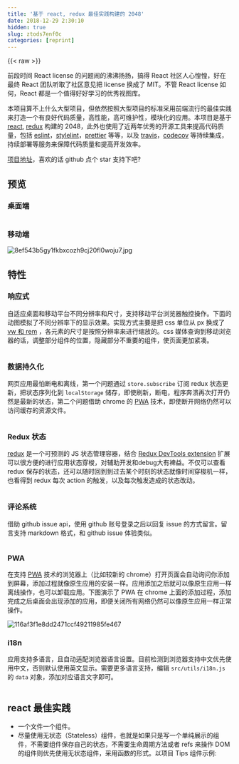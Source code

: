 ```yaml
---
title: '基于 react, redux 最佳实践构建的 2048' 
date: 2018-12-29 2:30:10
hidden: true
slug: ztods7enf0c
categories: [reprint]
---
```


{{< raw >}}

                    
<p>前段时间 React license 的问题闹的沸沸扬扬，搞得 React 社区人心惶惶，好在最终 React 团队听取了社区意见把 license 换成了 MIT。不管 React license 如何，React 都是一个值得好好学习的优秀视图库。</p>
<p>本项目算不上什么大型项目，但依然按照大型项目的标准采用前端流行的最佳实践来打造一个有良好代码质量，高性能，高可维护性，模块化的应用。本项目是基于 <a href="https://github.com/facebook/react" rel="nofollow noreferrer" target="_blank">react</a>, <a href="https://github.com/reactjs/redux" rel="nofollow noreferrer" target="_blank">redux</a> 构建的 2048，此外也使用了近两年优秀的开源工具来提高代码质量，包括 <a href="https://github.com/eslint/eslint" rel="nofollow noreferrer" target="_blank">eslint</a>，<a href="https://github.com/stylelint/stylelint" rel="nofollow noreferrer" target="_blank">stylelint</a>，<a href="https://github.com/prettier/prettier" rel="nofollow noreferrer" target="_blank">prettier</a> 等等，以及 <a href="https://travis-ci.org" rel="nofollow noreferrer" target="_blank">travis</a>，<a href="https://codecov.io" rel="nofollow noreferrer" target="_blank">codecov</a> 等持续集成，持续部署等服务来保障代码质量和提高开发效率。</p>
<p><a href="https://github.com/devrsi0n/React-2048-game" rel="nofollow noreferrer" target="_blank">项目地址</a>，喜欢的话 github 点个 star 支持下吧?</p>
<h2 id="articleHeader0">预览</h2>
<h3 id="articleHeader1">桌面端</h3>
<p><span class="img-wrap"><img data-src="/img/remote/1460000011522875?w=2048&amp;h=1186" src="https://static.alili.tech/img/remote/1460000011522875?w=2048&amp;h=1186" alt="" title="" style="cursor: pointer; display: inline;"></span></p>
<h3 id="articleHeader2">移动端</h3>
<p><span class="img-wrap"><img data-src="/img/bVWvHg?w=561&amp;h=1176" src="https://static.alili.tech/img/bVWvHg?w=561&amp;h=1176" alt="8ef543b5gy1fkbxcozh9cj20fl0woju7.jpg" title="8ef543b5gy1fkbxcozh9cj20fl0woju7.jpg" style="cursor: pointer; display: inline;"></span></p>
<h2 id="articleHeader3">特性</h2>
<h3 id="articleHeader4">响应式</h3>
<p>自适应桌面和移动平台不同分辨率和尺寸，支持移动平台浏览器触控操作。下面的动图模拟了不同分辨率下的显示效果。实现方式主要是把 css 单位从 px 换成了 <a href="https://github.com/simaQ/cssfun/issues/1" rel="nofollow noreferrer" target="_blank">vw 和 rem</a> ，各元素的尺寸是按照分辨率来进行缩放的。css 媒体查询到移动浏览器的话，调整部分组件的位置，隐藏部分不重要的组件，使页面更加紧凑。</p>
<p><span class="img-wrap"><img data-src="/img/remote/1460000011522876?w=1359&amp;h=644" src="https://static.alili.tech/img/remote/1460000011522876?w=1359&amp;h=644" alt="" title="" style="cursor: pointer;"></span></p>
<h3 id="articleHeader5">数据持久化</h3>
<p>网页应用最怕断电和离线，第一个问题通过 <code>store.subscribe</code> 订阅 redux 状态更新，把状态序列化到 <code>localStorage</code> 储存，即使刷新，断电，程序奔溃再次打开仍然是最新的状态，第二个问题借助 chrome 的 <a href="https://zhuanlan.zhihu.com/p/25167289" rel="nofollow noreferrer" target="_blank">PWA</a> 技术，即使断开网络仍然可以访问缓存的资源文件。</p>
<p><span class="img-wrap"><img data-src="/img/remote/1460000011522877?w=938&amp;h=626" src="https://static.alili.tech/img/remote/1460000011522877?w=938&amp;h=626" alt="" title="" style="cursor: pointer;"></span></p>
<h3 id="articleHeader6">Redux 状态</h3>
<p><a href="https://github.com/reactjs/redux" rel="nofollow noreferrer" target="_blank">redux</a> 是一个可预测的 JS 状态管理容器，结合 <a href="https://github.com/zalmoxisus/redux-devtools-extension" rel="nofollow noreferrer" target="_blank">Redux DevTools extension</a> 扩展可以很方便的进行应用状态穿梭，对辅助开发和debug大有裨益。不仅可以查看 redux 保存的状态，还可以随时回到到过去某个时刻的状态就像时间穿梭机一样，也看得到 redux 每次 action 的触发，以及每次触发造成的状态改动。</p>
<p><span class="img-wrap"><img data-src="/img/remote/1460000011522878?w=1350&amp;h=626" src="https://static.alili.tech/img/remote/1460000011522878?w=1350&amp;h=626" alt="" title="" style="cursor: pointer; display: inline;"></span></p>
<h3 id="articleHeader7">评论系统</h3>
<p>借助 github issue api，使用 github 账号登录之后以回复 issue 的方式留言。留言支持 markdown 格式，和 github issue 体验类似。</p>
<p><span class="img-wrap"><img data-src="/img/remote/1460000011522879?w=1083&amp;h=649" src="https://static.alili.tech/img/remote/1460000011522879?w=1083&amp;h=649" alt="" title="" style="cursor: pointer;"></span></p>
<h3 id="articleHeader8">PWA</h3>
<p>在支持 <a href="https://zhuanlan.zhihu.com/p/25167289" rel="nofollow noreferrer" target="_blank">PWA</a> 技术的浏览器上（比如较新的 chrome）打开页面会自动询问你添加到屏幕，添加过程就像原生应用的安装一样。应用添加之后就可以像原生应用一样离线操作，也可以卸载应用。下图演示了 PWA 在 chrome 上面的添加过程，添加完成之后桌面会出现添加的应用，即便关闭所有网络仍然可以像原生应用一样正常操作。</p>
<p><span class="img-wrap"><img data-src="/img/bVWvIe?w=720&amp;h=1280" src="https://static.alili.tech/img/bVWvIe?w=720&amp;h=1280" alt="116af3f1e8dd2471ccf49211985fe467" title="116af3f1e8dd2471ccf49211985fe467" style="cursor: pointer;"></span></p>
<h3 id="articleHeader9">i18n</h3>
<p>应用支持多语言，且自动适配浏览器语言设置。目前检测到浏览器支持中文优先使用中文，否则默认使用英文显示。需要更多语言支持，编辑 <code>src/utils/i18n.js</code> 的  <code>data</code> 对象，添加对应语言文字即可。</p>
<p><span class="img-wrap"><img data-src="/img/remote/1460000011522880?w=2048&amp;h=1335" src="https://static.alili.tech/img/remote/1460000011522880?w=2048&amp;h=1335" alt="" title="" style="cursor: pointer; display: inline;"></span></p>
<h2 id="articleHeader10">react 最佳实践</h2>
<ul>
<li>一个文件一个组件。</li>
<li>尽量使用无状态（Stateless）组件，也就是如果只是写一个单纯展示的组件，不需要组件保存自己的状态，不需要生命周期方法或者 refs 来操作 DOM 的组件则优先使用无状态组件，采用函数的形式。以项目 Tips 组件示例:</li>
</ul>
<div class="widget-codetool" style="display:none;">
      <div class="widget-codetool--inner">
      <span class="selectCode code-tool" data-toggle="tooltip" data-placement="top" title="" data-original-title="全选"></span>
      <span type="button" class="copyCode code-tool" data-toggle="tooltip" data-placement="top" data-clipboard-text="    import React from &quot;react&quot;;
    import PropTypes from &quot;prop-types&quot;;
    import styles from &quot;./tips.scss&quot;;
    
    export default function Tips({ title, content }) {
      return (
        <div className={styles.tips}>
          <p className={styles.title}>{title}</p>
          <p className={styles.content}>{content}</p>
        </div>
      );
    }
    
    Tips.propTypes = {
      title: PropTypes.string.isRequired,
      content: PropTypes.string.isRequired
    };" title="" data-original-title="复制"></span>
      <span type="button" class="saveToNote code-tool" data-toggle="tooltip" data-placement="top" title="" data-original-title="放进笔记"></span>
      </div>
      </div><pre class="javascript hljs"><code class="js">    <span class="hljs-keyword">import</span> React <span class="hljs-keyword">from</span> <span class="hljs-string">"react"</span>;
    <span class="hljs-keyword">import</span> PropTypes <span class="hljs-keyword">from</span> <span class="hljs-string">"prop-types"</span>;
    <span class="hljs-keyword">import</span> styles <span class="hljs-keyword">from</span> <span class="hljs-string">"./tips.scss"</span>;
    
    <span class="hljs-keyword">export</span> <span class="hljs-keyword">default</span> <span class="hljs-function"><span class="hljs-keyword">function</span> <span class="hljs-title">Tips</span>(<span class="hljs-params">{ title, content }</span>) </span>{
      <span class="hljs-keyword">return</span> (
        <span class="xml"><span class="hljs-tag">&lt;<span class="hljs-name">div</span> <span class="hljs-attr">className</span>=<span class="hljs-string">{styles.tips}</span>&gt;</span>
          <span class="hljs-tag">&lt;<span class="hljs-name">p</span> <span class="hljs-attr">className</span>=<span class="hljs-string">{styles.title}</span>&gt;</span>{title}<span class="hljs-tag">&lt;/<span class="hljs-name">p</span>&gt;</span>
          <span class="hljs-tag">&lt;<span class="hljs-name">p</span> <span class="hljs-attr">className</span>=<span class="hljs-string">{styles.content}</span>&gt;</span>{content}<span class="hljs-tag">&lt;/<span class="hljs-name">p</span>&gt;</span>
        <span class="hljs-tag">&lt;/<span class="hljs-name">div</span>&gt;</span></span>
      );
    }
    
    Tips.propTypes = {
      <span class="hljs-attr">title</span>: PropTypes.string.isRequired,
      <span class="hljs-attr">content</span>: PropTypes.string.isRequired
    };</code></pre>
<ul><li>和上面相反，如果你需要组件生命周期方法优化组件性能（典型应用，重写 <code>shouldComponentUpdate</code> 方法），需要组件保存自己的状态，或者用 refs 操作 DOM，你就需要一个有状态组件，采用 es6 class 继承 React.Component 的写法。组件示例：</li></ul>
<div class="widget-codetool" style="display:none;">
      <div class="widget-codetool--inner">
      <span class="selectCode code-tool" data-toggle="tooltip" data-placement="top" title="" data-original-title="全选"></span>
      <span type="button" class="copyCode code-tool" data-toggle="tooltip" data-placement="top" data-clipboard-text="    import React from &quot;react&quot;;
    import PropTypes from &quot;prop-types&quot;;
    import classnames from &quot;classnames&quot;;
    import styles from &quot;./cell.scss&quot;;
    import { isObjEqual } from &quot;../../utils/helpers&quot;;
    
    export default class Cell extends React.Component {
      static propTypes = {
        value: PropTypes.number.isRequired
      };
    
      shouldComponentUpdate(nextProps, nextState) {
        return (
          !isObjEqual(nextProps, this.props) || !isObjEqual(nextState, this.state)
        );
      }
    
      render() {
        const { props: { value } } = this;
    
        const color = `color-${value}`;
        return (
          <td>
            <div
              className={classnames([styles.cell, { [styles[color]]: !!value }])}
            >
              <div className={styles.number}>{value || null}</div>
            </div>
          </td>
        );
      }
    }" title="" data-original-title="复制"></span>
      <span type="button" class="saveToNote code-tool" data-toggle="tooltip" data-placement="top" title="" data-original-title="放进笔记"></span>
      </div>
      </div><pre class="javascript hljs"><code class="js">    <span class="hljs-keyword">import</span> React <span class="hljs-keyword">from</span> <span class="hljs-string">"react"</span>;
    <span class="hljs-keyword">import</span> PropTypes <span class="hljs-keyword">from</span> <span class="hljs-string">"prop-types"</span>;
    <span class="hljs-keyword">import</span> classnames <span class="hljs-keyword">from</span> <span class="hljs-string">"classnames"</span>;
    <span class="hljs-keyword">import</span> styles <span class="hljs-keyword">from</span> <span class="hljs-string">"./cell.scss"</span>;
    <span class="hljs-keyword">import</span> { isObjEqual } <span class="hljs-keyword">from</span> <span class="hljs-string">"../../utils/helpers"</span>;
    
    <span class="hljs-keyword">export</span> <span class="hljs-keyword">default</span> <span class="hljs-class"><span class="hljs-keyword">class</span> <span class="hljs-title">Cell</span> <span class="hljs-keyword">extends</span> <span class="hljs-title">React</span>.<span class="hljs-title">Component</span> </span>{
      <span class="hljs-keyword">static</span> propTypes = {
        <span class="hljs-attr">value</span>: PropTypes.number.isRequired
      };
    
      shouldComponentUpdate(nextProps, nextState) {
        <span class="hljs-keyword">return</span> (
          !isObjEqual(nextProps, <span class="hljs-keyword">this</span>.props) || !isObjEqual(nextState, <span class="hljs-keyword">this</span>.state)
        );
      }
    
      render() {
        <span class="hljs-keyword">const</span> { <span class="hljs-attr">props</span>: { value } } = <span class="hljs-keyword">this</span>;
    
        <span class="hljs-keyword">const</span> color = <span class="hljs-string">`color-<span class="hljs-subst">${value}</span>`</span>;
        <span class="hljs-keyword">return</span> (
          <span class="xml"><span class="hljs-tag">&lt;<span class="hljs-name">td</span>&gt;</span>
            <span class="hljs-tag">&lt;<span class="hljs-name">div</span>
              <span class="hljs-attr">className</span>=<span class="hljs-string">{classnames([styles.cell,</span> { [<span class="hljs-attr">styles</span>[<span class="hljs-attr">color</span>]]<span class="hljs-attr">:</span> !!<span class="hljs-attr">value</span> }])}
            &gt;</span>
              <span class="hljs-tag">&lt;<span class="hljs-name">div</span> <span class="hljs-attr">className</span>=<span class="hljs-string">{styles.number}</span>&gt;</span>{value || null}<span class="hljs-tag">&lt;/<span class="hljs-name">div</span>&gt;</span>
            <span class="hljs-tag">&lt;/<span class="hljs-name">div</span>&gt;</span>
          <span class="hljs-tag">&lt;/<span class="hljs-name">td</span>&gt;</span></span>
        );
      }
    }</code></pre>
<ul><li>事件绑定 this 方法。在构造函数里面绑定一次 this 之后后面就可以正常使用。以 <a href="https://github.com/devrsi0n/React-2048-game/blob/e6812e8b89bb38109387e7f6495fcd5d70c11f26/src/containers/ControlPanel/index.js" rel="nofollow noreferrer" target="_blank">ControlPanel</a> 组件部分代码示例：</li></ul>
<div class="widget-codetool" style="display:none;">
      <div class="widget-codetool--inner">
      <span class="selectCode code-tool" data-toggle="tooltip" data-placement="top" title="" data-original-title="全选"></span>
      <span type="button" class="copyCode code-tool" data-toggle="tooltip" data-placement="top" data-clipboard-text="constructor(...args) {
    super(...args);

    this.handleMoveUp = this.handleMoveUp.bind(this);
    this.handleMoveDown = this.handleMoveDown.bind(this);
    this.handleMoveLeft = this.handleMoveLeft.bind(this);
    this.handleMoveRight = this.handleMoveRight.bind(this);
    this.handleKeyUp = this.handleKeyUp.bind(this);
    this.handleSpeakerClick = this.handleSpeakerClick.bind(this);
    this.handleUndo = this.handleUndo.bind(this);
  }" title="" data-original-title="复制"></span>
      <span type="button" class="saveToNote code-tool" data-toggle="tooltip" data-placement="top" title="" data-original-title="放进笔记"></span>
      </div>
      </div><pre class="javascript hljs"><code class="js"><span class="hljs-keyword">constructor</span>(...args) {
    <span class="hljs-keyword">super</span>(...args);

    <span class="hljs-keyword">this</span>.handleMoveUp = <span class="hljs-keyword">this</span>.handleMoveUp.bind(<span class="hljs-keyword">this</span>);
    <span class="hljs-keyword">this</span>.handleMoveDown = <span class="hljs-keyword">this</span>.handleMoveDown.bind(<span class="hljs-keyword">this</span>);
    <span class="hljs-keyword">this</span>.handleMoveLeft = <span class="hljs-keyword">this</span>.handleMoveLeft.bind(<span class="hljs-keyword">this</span>);
    <span class="hljs-keyword">this</span>.handleMoveRight = <span class="hljs-keyword">this</span>.handleMoveRight.bind(<span class="hljs-keyword">this</span>);
    <span class="hljs-keyword">this</span>.handleKeyUp = <span class="hljs-keyword">this</span>.handleKeyUp.bind(<span class="hljs-keyword">this</span>);
    <span class="hljs-keyword">this</span>.handleSpeakerClick = <span class="hljs-keyword">this</span>.handleSpeakerClick.bind(<span class="hljs-keyword">this</span>);
    <span class="hljs-keyword">this</span>.handleUndo = <span class="hljs-keyword">this</span>.handleUndo.bind(<span class="hljs-keyword">this</span>);
  }</code></pre>
<ul><li>使用 <a href="https://reactjs.org/docs/typechecking-with-proptypes.html" rel="nofollow noreferrer" target="_blank">propTypes</a> 属性进行传入 prop 的校验。可以校验 prop 的类型和是否必需，非必需的 prop 还必需填写 defaultProps 默认值。以无状态组件 <a href="https://github.com/devrsi0n/React-2048-game/blob/e6812e8b89bb38109387e7f6495fcd5d70c11f26/src/components/Button/index.js" rel="nofollow noreferrer" target="_blank">Button</a> 的部分代码示例：</li></ul>
<div class="widget-codetool" style="display:none;">
      <div class="widget-codetool--inner">
      <span class="selectCode code-tool" data-toggle="tooltip" data-placement="top" title="" data-original-title="全选"></span>
      <span type="button" class="copyCode code-tool" data-toggle="tooltip" data-placement="top" data-clipboard-text="    Button.propTypes = {
      children: PropTypes.oneOfType([PropTypes.node]),
      onClick: PropTypes.func,
      size: PropTypes.oneOf([&quot;lg&quot;, &quot;md&quot;, &quot;sm&quot;, &quot;xs&quot;]),
      type: PropTypes.oneOf([
        &quot;default&quot;,
        &quot;primary&quot;,
        &quot;warn&quot;,
        &quot;danger&quot;,
        &quot;success&quot;,
        &quot;royal&quot;
      ]).isRequired
    };
    
    Button.defaultProps = {
      children: &quot;&quot;,
      onClick() {},
      size: &quot;md&quot;,
    };" title="" data-original-title="复制"></span>
      <span type="button" class="saveToNote code-tool" data-toggle="tooltip" data-placement="top" title="" data-original-title="放进笔记"></span>
      </div>
      </div><pre class="javascript hljs"><code class="js">    Button.propTypes = {
      <span class="hljs-attr">children</span>: PropTypes.oneOfType([PropTypes.node]),
      <span class="hljs-attr">onClick</span>: PropTypes.func,
      <span class="hljs-attr">size</span>: PropTypes.oneOf([<span class="hljs-string">"lg"</span>, <span class="hljs-string">"md"</span>, <span class="hljs-string">"sm"</span>, <span class="hljs-string">"xs"</span>]),
      <span class="hljs-attr">type</span>: PropTypes.oneOf([
        <span class="hljs-string">"default"</span>,
        <span class="hljs-string">"primary"</span>,
        <span class="hljs-string">"warn"</span>,
        <span class="hljs-string">"danger"</span>,
        <span class="hljs-string">"success"</span>,
        <span class="hljs-string">"royal"</span>
      ]).isRequired
    };
    
    Button.defaultProps = {
      <span class="hljs-attr">children</span>: <span class="hljs-string">""</span>,
      onClick() {},
      <span class="hljs-attr">size</span>: <span class="hljs-string">"md"</span>,
    };</code></pre>
<ul>
<li>使用 <a href="http://huziketang.com/books/react/lesson28" rel="nofollow noreferrer" target="_blank">HOC(Higher-Order Components)</a> 代替 mixin。mixin 官方已经不推荐使用了，redux 的 connect 方法就是 HOC 的应用。</li>
<li>为了提高应用性能，避免不必要的视图重绘，在需要的组件使用 <code>shouldComponentUpdate</code> 方法；以组件 <a href="https://github.com/devrsi0n/React-2048-game/blob/e6812e8b89bb38109387e7f6495fcd5d70c11f26/src/components/Row/index.js" rel="nofollow noreferrer" target="_blank">Row</a> 示例：</li>
</ul>
<div class="widget-codetool" style="display:none;">
      <div class="widget-codetool--inner">
      <span class="selectCode code-tool" data-toggle="tooltip" data-placement="top" title="" data-original-title="全选"></span>
      <span type="button" class="copyCode code-tool" data-toggle="tooltip" data-placement="top" data-clipboard-text="  // 如果该行没有格子需要刷新也没有组件自己的状态刷新，
  // 则该组件不执行 render 方法，
  // 避免每次别的行数据刷新也跟着重新渲染。
  shouldComponentUpdate(nextProps, nextState) {
    return (
      !isObjEqual(nextProps, this.props) || !isObjEqual(nextState, this.state)
    );
  }" title="" data-original-title="复制"></span>
      <span type="button" class="saveToNote code-tool" data-toggle="tooltip" data-placement="top" title="" data-original-title="放进笔记"></span>
      </div>
      </div><pre class="javascript hljs"><code class="js">  <span class="hljs-comment">// 如果该行没有格子需要刷新也没有组件自己的状态刷新，</span>
  <span class="hljs-comment">// 则该组件不执行 render 方法，</span>
  <span class="hljs-comment">// 避免每次别的行数据刷新也跟着重新渲染。</span>
  shouldComponentUpdate(nextProps, nextState) {
    <span class="hljs-keyword">return</span> (
      !isObjEqual(nextProps, <span class="hljs-keyword">this</span>.props) || !isObjEqual(nextState, <span class="hljs-keyword">this</span>.state)
    );
  }</code></pre>
<h2 id="articleHeader11">项目结构</h2>
<p>本项目是基于 Facebook 官方出品的 <a href="https://github.com/facebookincubator/create-react-app" rel="nofollow noreferrer" target="_blank">create-react-app</a> 脚手架搭建的，reject 后做了适当修改以适配项目需求。</p>
<h3 id="articleHeader12">调整如下</h3>
<ul>
<li>
<a href="https://github.com/webpack/webpack" rel="nofollow noreferrer" target="_blank">webpack</a> 添加 <a href="http://sass-lang.com/guide" rel="nofollow noreferrer" target="_blank">scss</a> 支持。之所以没有用 <a href="https://medium.com/@gajus/stop-using-css-in-javascript-for-web-development-fa32fb873dcc" rel="nofollow noreferrer" target="_blank">CssInJS</a> 的方案是因为这些方案普遍不完美，也考虑到要遵循样式和结构分离的原则，scss 是目前比较成熟的 css 预处理器，社区轮子也比较多，开发起来很方便。推荐学习 scss/sass <a href="http://www.sassshop.com/#/1/2" rel="nofollow noreferrer" target="_blank">教程</a>。添加 <code>sass-loader</code> 到 scss 规则下面最下面即可。<a href="https://github.com/devrsi0n/React-2048-game/blob/149d75e117c048a44704315a6122e0e28c256a97/config/webpack.config.dev.js#L190" rel="nofollow noreferrer" target="_blank">配置代码</a>
</li>
<li>开启 <a href="https://github.com/css-modules/css-modules" rel="nofollow noreferrer" target="_blank">css module</a> 支持。在大型项目里面组件之间需要尽量解耦，但是 css 类名的全局特性很容易导致意料之外的错误。开启 css module 之后，所有的类名最终都会被一小段 hash 值填充，所以类名也就有一定的唯一性，不容易污染全局的代码。<a href="https://github.com/devrsi0n/React-2048-game/blob/149d75e117c048a44704315a6122e0e28c256a97/config/webpack.config.dev.js#L170" rel="nofollow noreferrer" target="_blank">配置代码</a>
</li>
<li>添加 <a href="https://github.com/stylelint/stylelint" rel="nofollow noreferrer" target="_blank">stylelint</a> 支持。js 代码已经有 <a href="https://github.com/eslint/eslint" rel="nofollow noreferrer" target="_blank">eslint</a> (但采用了更流行，校验更严格的 <a href="https://github.com/airbnb/javascript/" rel="nofollow noreferrer" target="_blank">airbnb</a> 规则) 来检查代码，但是样式代码也需要保持代码风格统一，同时校验规则一般有社区的最佳实践。<a href="https://github.com/devrsi0n/React-2048-game/blob/149d75e117c048a44704315a6122e0e28c256a97/config/webpack.config.dev.js#L251" rel="nofollow noreferrer" target="_blank">配置代码</a>
</li>
<li>添加静态资源 cdn 支持。由于项目部署在 <a href="https://pages.github.com/" rel="nofollow noreferrer" target="_blank">github page</a> 在国内访问速度不是很理想，所以在可能的情况下尽量减小 js 包的大小对页面加载速度至关重要。像 ReactDOM 这类较大的 npm 包从打包文件剥离出去采用 CDN 来加载，可显著减小打包文件的大小。（PS：之所以 CDN 加载比较快，是因为 CDN 提供商在全国各地都建立了缓存服务器，资源就近获取比自己从 github 获取快得多，而且一般 CDN 的带宽也比较充裕）把 React 和 ReactDOM 剥离出去只需要在 html 文件添加 CDN 的 [script 标签]()，同时在 webpack 添加 <a href="https://github.com/devrsi0n/React-2048-game/blob/e6812e8b89bb38109387e7f6495fcd5d70c11f26/config/webpack.config.prod.js#L77" rel="nofollow noreferrer" target="_blank">externals</a> 属性，该属性指定代码 <code>import</code> 该包时直接从全局变量获取。剥离后打包的 js 文件大小从 278kb 减小到 164 kb。</li>
<li>添加 webpack <a href="https://github.com/webpack-contrib/compression-webpack-plugin" rel="nofollow noreferrer" target="_blank">代码压缩</a>插件。默认的 webpack 配置直接输出原始的 js，css 代码，但添加压缩过后，文件显著减小（js 文件从 164kb 到 49kb），对于移动浏览器来说打开速度得到明显提升。<a href="https://github.com/devrsi0n/React-2048-game/blob/25099b82afe7b32d060b0957862e4d1d397fc539/config/webpack.config.prod.js#L329" rel="nofollow noreferrer" target="_blank">配置代码</a>
</li>
<li>添加 <a href="https://github.com/webpack-contrib/webpack-bundle-analyzer" rel="nofollow noreferrer" target="_blank">webpack-bundle-analyzer</a> 插件，通过各模块包所占打包文件后的比重来分析项目代码，借此优化代码。比如，React 和 ReactDOM 的剥离就是因为分析后发现这两个包所占比重较大。</li>
</ul>
<h3 id="articleHeader13">文件结构</h3>
<ul>
<li>
<p>src， 项目源代码大部分都在这里，主要是 react 组件 js 代码  和 scss 样式代码。次级目录包含了 <a href="https://github.com/facebook/jest" rel="nofollow noreferrer" target="_blank">jest</a> 单元测试代码，测试代码尽量和源代码挨着，以方便编写。</p>
<ul>
<li>assets，主要存放一些全局样式代码，icon svg 文件，游戏音效 mp3 文件，图片等等；</li>
<li>components，存放 <a href="http://huziketang.com/books/react/lesson43" rel="nofollow noreferrer" target="_blank">react dumb 组件</a>, 每个组件包含在采用首字母大写的目录的 <code>index.js</code> 里面，同时该目录包含该组件用到样式的 scss 文件，尽量一个目录包含该组件所需的所有代码避免污染其他代码，提高组件复用性。</li>
<li>containers，存放 <a href="http://huziketang.com/books/react/lesson43" rel="nofollow noreferrer" target="_blank">react smart 组件</a>，该目录结构和 <code>components</code> 类似，但因为是 smart 组件，所以这里的组件可以操作 redux 的数据，不用太考虑复用性。</li>
<li>reducers，这是 redux 包含的是无副作用的纯函数式计算状态操作的函数。</li>
<li>utils，包括评论组件初始化，i18n 多语言文件，移动浏览器滑动检测和注册 <a href="https://developer.mozilla.org/zh-CN/docs/Web/API/Service_Worker_API" rel="nofollow noreferrer" target="_blank">ServiceWorker</a> 等等。</li>
<li>index.js，项目入口文件，主要把 react 根组件 渲染到指定 DOM 节点，并且注册 <a href="https://developer.mozilla.org/zh-CN/docs/Web/API/Service_Worker_API" rel="nofollow noreferrer" target="_blank">ServiceWorker</a>。</li>
<li>store.js，redux store 初始化，同时 <code>store.subscribe</code> 订阅应用状态更新，序列化状态存到 <code>localStorage</code>。</li>
</ul>
</li>
<li>public，包括项目的 html 文件，网站 icon favicon 和 <a href="https://developer.mozilla.org/zh-CN/docs/Web/Manifest" rel="nofollow noreferrer" target="_blank">PWA manifest</a> 文件。</li>
<li>config，主要包括 webpack 的各种配置文件。</li>
<li>scripts，npm 的启动脚本，启动开发模式，项目打包，运行 jest 单元测试等等。</li>
<li>build，项目打包后的输出目录。</li>
<li>screenshots，README 各种图片的原图，为了国内用户访问方便实际上 README 的图片来自新浪微博的图床。</li>
<li>
<a href="http://editorconfig.org/" rel="nofollow noreferrer" target="_blank">.editorconfig</a>，通用的编辑器配置，统一不同编辑器 / IDE 的代码格式。</li>
<li>.eslintignore，需要 eslint 忽略的文件或者目录，规则类似 .gitignore</li>
<li>.travis.yml, 持续集成脚本，每次提交代码到 github 之后，测试服务器都会自动运行该脚本执行测试用例，并输出代码覆盖率，最后自动部署到 <a href="https://pages.github.com/" rel="nofollow noreferrer" target="_blank">github page</a>。所有状态都在项目中 README 的徽章中可见。</li>
<li>package.json，项目基本信息和部分配置都存在这里。常见的内容包括项目的各类依赖包，各种启动脚本，项目 homepage 等等；为了减少根项目的文件数目，jest，babel，eslint，stylelint 的配置也写在这里。值得注意的是，项目中引入 <a href="https://github.com/typicode/husky" rel="nofollow noreferrer" target="_blank">husky</a>，在每次代码 commit 之前都会执行 <a href="https://github.com/okonet/lint-staged" rel="nofollow noreferrer" target="_blank">lint-staged</a>，以自动执行 <a href="https://github.com/prettier/prettier" rel="nofollow noreferrer" target="_blank">prettier</a> 来美化代码格式。每次代码推送 到 github 之前也会执行所有单元测试用例，全部通过才可以继续推送。</li>
<li>yarn.locl，<a>yarn</a> 首次安装依赖包之后生成的 lock 文件。通过 yarn 来安装依赖包时，yarn 自动把项目的依赖包（包括依赖包依赖的父级包）固定在指定的版本（包括依赖包安装的 url 和 hash 值），这样所有开发环境都使用 yarn 来管理项目，不同的机器不同的系统安装出来包都是一样的，这样就避免了之前 npm 的缺陷（版本要求太松或者父级包版本更新等等导致每次安装出来的依赖版本不一样）。</li>
</ul>
<h2 id="articleHeader14">技术栈</h2>
<ul>
<li>
<a href="https://github.com/facebook/react" rel="nofollow noreferrer" target="_blank">react</a>，组件式构建 UI</li>
<li>
<a href="https://github.com/reactjs/redux" rel="nofollow noreferrer" target="_blank">redux</a>，管理应用状态</li>
<li>
<a href="https://github.com/babel/babel" rel="nofollow noreferrer" target="_blank">babel</a>，把 es2017+ 语法转成 es5 兼容语法</li>
<li>
<a href="https://github.com/webpack/webpack" rel="nofollow noreferrer" target="_blank">webpack</a>，代码热加载，scss 样式文件处理，组件编译打包等等</li>
<li>
<a href="https://github.com/sass/sass" rel="nofollow noreferrer" target="_blank">scss</a>，成熟的 css 预处理器（之所以没有用 CssInJS 的方案是因为这些方案普遍不完美，也考虑到要遵循样式和结构分离的原则）</li>
<li>
<a href="https://github.com/eslint/eslint" rel="nofollow noreferrer" target="_blank">eslint</a>，使用流行的 airbnb 的代码规范严格约束代码风格</li>
<li>
<a href="https://github.com/stylelint/stylelint" rel="nofollow noreferrer" target="_blank">stylelint</a>，scss 代码风格检查</li>
<li>
<a href="https://github.com/facebook/jest" rel="nofollow noreferrer" target="_blank">jest</a>，fb 出品的代码测试框架，snapshot 功能对测试 react 组件 UI 十分方便</li>
<li>
<a href="https://github.com/prettier/prettier" rel="nofollow noreferrer" target="_blank">Prettier</a>，js 和 scss 代码格式美化工具</li>
<li>
<a href="https://zhuanlan.zhihu.com/p/25167289" rel="nofollow noreferrer" target="_blank">PWA</a>(Progressive Web Apps)，借助浏览器 service worker 能力，使 web 应用在移动平台有接近原生应用的能力，可离线使用，接收通知消息等等</li>
</ul>
<h2 id="articleHeader15">运行 &amp; 测试 &amp; 打包</h2>
<p>因为配置文件用了 es6+ 语法所以要求 node 的版本大于 6.10，同时建议使用 <a href="https://yarnpkg.com/zh-Hans" rel="nofollow noreferrer" target="_blank">yarn</a> 来管理依赖包。fork 项目之后可以按如下命令操作。</p>
<div class="widget-codetool" style="display:none;">
      <div class="widget-codetool--inner">
      <span class="selectCode code-tool" data-toggle="tooltip" data-placement="top" title="" data-original-title="全选"></span>
      <span type="button" class="copyCode code-tool" data-toggle="tooltip" data-placement="top" data-clipboard-text="  npm i -g yarn # 安装 yarn
  git clone git@github.com:<你的名字>/React-2048-game.git
  cd React-2048-game
  yarn # 安装依赖包
  yarn start # 开启调试模式，启动后自动打开浏览器 http://localhost:3000 
  yarn test # 自动测试
  yarn build # 打包代码" title="" data-original-title="复制"></span>
      <span type="button" class="saveToNote code-tool" data-toggle="tooltip" data-placement="top" title="" data-original-title="放进笔记"></span>
      </div>
      </div><pre class="bash hljs"><code class="bash">  npm i -g yarn <span class="hljs-comment"># 安装 yarn</span>
  git <span class="hljs-built_in">clone</span> git@github.com:&lt;你的名字&gt;/React-2048-game.git
  <span class="hljs-built_in">cd</span> React-2048-game
  yarn <span class="hljs-comment"># 安装依赖包</span>
  yarn start <span class="hljs-comment"># 开启调试模式，启动后自动打开浏览器 http://localhost:3000 </span>
  yarn <span class="hljs-built_in">test</span> <span class="hljs-comment"># 自动测试</span>
  yarn build <span class="hljs-comment"># 打包代码</span></code></pre>
<h2 id="articleHeader16">踩坑记录</h2>
<ul>
<li>在调烟花动画的时候发现没效果，仔细对比了下 webpack 编译后的 css 文件发现所有的 @keyframes 的名字都加了 hash 值（也就是当成普通的局部 css 类名），解决办法就是在 @keyframes 的名字前面和整个 scss 文件添加伪类 :global，可以参考烟花的 scss 文件，这不是完美的解决办法(css 类名不再有局部特性)，后续再深挖一下。</li>
<li>css module 用到的 :global 这个不是标准的伪类，所以 stylelint 需要添加配置以忽略这个错误。参见 <code>package.json</code> 的 <code>stylelint.rules</code>。</li>
</ul>
<h2 id="articleHeader17">
<a href="https://github.com/devrsi0n/React-2048-game" rel="nofollow noreferrer" target="_blank">项目地址</a>，喜欢的话 github 点个 star 支持下吧?</h2>

                
{{< /raw >}}

# 版权声明
本文资源来源互联网，仅供学习研究使用，版权归该资源的合法拥有者所有，

本文仅用于学习、研究和交流目的。转载请注明出处、完整链接以及原作者。

原作者若认为本站侵犯了您的版权，请联系我们，我们会立即删除！

## 原文标题
基于 react, redux 最佳实践构建的 2048

## 原文链接
[https://segmentfault.com/a/1190000011522870](https://segmentfault.com/a/1190000011522870)

